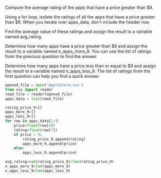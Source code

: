 Compute the average rating of the apps that have a price greater than $9.


Using a for loop, isolate the ratings of all the apps that have a price greater than $9. When you iterate over apps_data, don't include the header row.

Find the average value of these ratings and assign the result to a variable named avg_rating.

Determine how many apps have a price greater than $9 and assign the result to a variable named n_apps_more_9. You can use the list of ratings from the previous question to find the answer.

Determine how many apps have a price less than or equal to $9 and assign the result to a variable named n_apps_less_9. The list of ratings from the first question can help you find a quick answer.

```python
opened_file = open('AppleStore.csv')
from csv import reader
read_file = reader(opened_file)
apps_data = list(read_file)

rating_price_9=[]
apps_more_9=[]
apps_less_9=[]
for row in apps_data[1:]:
    price=float(row[4])
    rating=float(row[7])
    if price > 9:
        rating_price_9.append(rating)
        apps_more_9.append(price)
    else:
        apps_less_9.append(price)
        
avg_rating=sum(rating_price_9)/len(rating_price_9)
n_apps_more_9=len(apps_more_9)
n_apps_less_9=len(apps_less_9)

        
        
    


